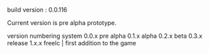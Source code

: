 build version : 0.0.116

Current version is pre alpha prototype.

version numbering system
0.0.x pre alpha
0.1.x alpha
0.2.x beta
0.3.x release
1.x.x freelc | first addition to the game

